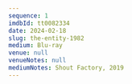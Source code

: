 ```yaml
---
sequence: 1
imdbId: tt0082334
date: 2024-02-18
slug: the-entity-1982
medium: Blu-ray
venue: null
venueNotes: null
mediumNotes: Shout Factory, 2019
---
```


